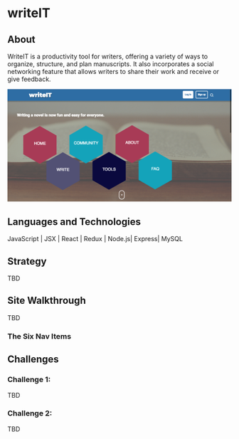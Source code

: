 # writeIT


## About
WriteIT is a productivity tool for writers, offering a variety of ways to organize, structure, and plan manuscripts. It also incorporates a social networking feature that allows writers to share their work and receive or give feedback.

<p align='center'>
  <img src="public/writeIt-page.png">
</p>

## Languages and Technologies

JavaScript | JSX | React | Redux | Node.js| Express| MySQL   


## Strategy

TBD

## Site Walkthrough

TBD

### The Six Nav Items


## Challenges


### Challenge 1: 

TBD

### Challenge 2: 

TBD